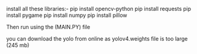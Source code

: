 install all these libraries:-
pip install opencv-python
pip install requests
pip install pygame
pip install numpy
pip install pillow

Then run using the (MAIN.PY) file

you can download the yolo from online  as yolov4.weights file is too large (245 mb)
